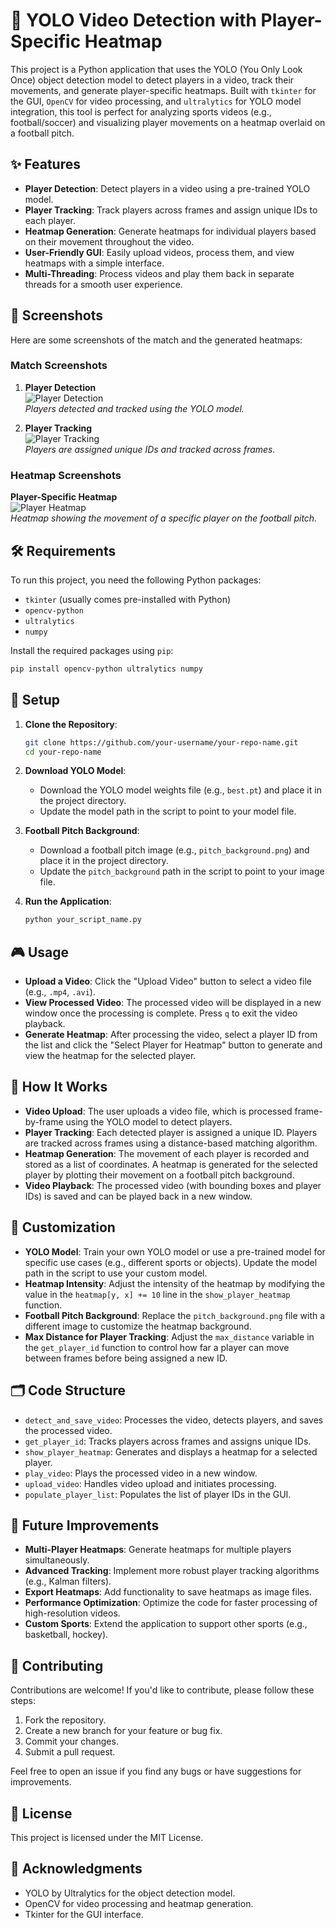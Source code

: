 # 🎥 YOLO Video Detection with Player-Specific Heatmap

This project is a Python application that uses the YOLO (You Only Look Once) object detection model to detect players in a video, track their movements, and generate player-specific heatmaps. Built with `tkinter` for the GUI, `OpenCV` for video processing, and `ultralytics` for YOLO model integration, this tool is perfect for analyzing sports videos (e.g., football/soccer) and visualizing player movements on a heatmap overlaid on a football pitch.

## ✨ Features

- **Player Detection**: Detect players in a video using a pre-trained YOLO model.
- **Player Tracking**: Track players across frames and assign unique IDs to each player.
- **Heatmap Generation**: Generate heatmaps for individual players based on their movement throughout the video.
- **User-Friendly GUI**: Easily upload videos, process them, and view heatmaps with a simple interface.
- **Multi-Threading**: Process videos and play them back in separate threads for a smooth user experience.

## 📸 Screenshots

Here are some screenshots of the match and the generated heatmaps:

### Match Screenshots

1. **Player Detection**  
   ![Player Detection](https://github.com/user-attachments/assets/a8a1d189-2891-4604-9c69-b75678b66823)  
   *Players detected and tracked using the YOLO model.*

2. **Player Tracking**  
   ![Player Tracking](https://github.com/user-attachments/assets/1ceb07d2-c9cb-4247-a959-e1c5c9cd1765)  
   *Players are assigned unique IDs and tracked across frames.*

### Heatmap Screenshots

**Player-Specific Heatmap**  
![Player Heatmap](https://github.com/user-attachments/assets/fcc59fd7-c6b5-4d7f-918f-267f063902b0)  
*Heatmap showing the movement of a specific player on the football pitch.*

## 🛠️ Requirements

To run this project, you need the following Python packages:

- `tkinter` (usually comes pre-installed with Python)
- `opencv-python`
- `ultralytics`
- `numpy`

Install the required packages using `pip`:

```bash
pip install opencv-python ultralytics numpy
```

## 🚀 Setup

1. **Clone the Repository**:
   ```bash
   git clone https://github.com/your-username/your-repo-name.git
   cd your-repo-name
   ```

2. **Download YOLO Model**:
   - Download the YOLO model weights file (e.g., `best.pt`) and place it in the project directory.
   - Update the model path in the script to point to your model file.

3. **Football Pitch Background**:
   - Download a football pitch image (e.g., `pitch_background.png`) and place it in the project directory.
   - Update the `pitch_background` path in the script to point to your image file.

4. **Run the Application**:
   ```bash
   python your_script_name.py
   ```

## 🎮 Usage

- **Upload a Video**: Click the "Upload Video" button to select a video file (e.g., `.mp4`, `.avi`).
- **View Processed Video**: The processed video will be displayed in a new window once the processing is complete. Press `q` to exit the video playback.
- **Generate Heatmap**: After processing the video, select a player ID from the list and click the "Select Player for Heatmap" button to generate and view the heatmap for the selected player.

## 🧩 How It Works

- **Video Upload**: The user uploads a video file, which is processed frame-by-frame using the YOLO model to detect players.
- **Player Tracking**: Each detected player is assigned a unique ID. Players are tracked across frames using a distance-based matching algorithm.
- **Heatmap Generation**: The movement of each player is recorded and stored as a list of coordinates. A heatmap is generated for the selected player by plotting their movement on a football pitch background.
- **Video Playback**: The processed video (with bounding boxes and player IDs) is saved and can be played back in a new window.

## 🔧 Customization

- **YOLO Model**: Train your own YOLO model or use a pre-trained model for specific use cases (e.g., different sports or objects). Update the model path in the script to use your custom model.
- **Heatmap Intensity**: Adjust the intensity of the heatmap by modifying the value in the `heatmap[y, x] += 10` line in the `show_player_heatmap` function.
- **Football Pitch Background**: Replace the `pitch_background.png` file with a different image to customize the heatmap background.
- **Max Distance for Player Tracking**: Adjust the `max_distance` variable in the `get_player_id` function to control how far a player can move between frames before being assigned a new ID.

## 🗂️ Code Structure

- `detect_and_save_video`: Processes the video, detects players, and saves the processed video.
- `get_player_id`: Tracks players across frames and assigns unique IDs.
- `show_player_heatmap`: Generates and displays a heatmap for a selected player.
- `play_video`: Plays the processed video in a new window.
- `upload_video`: Handles video upload and initiates processing.
- `populate_player_list`: Populates the list of player IDs in the GUI.

## 🔮 Future Improvements

- **Multi-Player Heatmaps**: Generate heatmaps for multiple players simultaneously.
- **Advanced Tracking**: Implement more robust player tracking algorithms (e.g., Kalman filters).
- **Export Heatmaps**: Add functionality to save heatmaps as image files.
- **Performance Optimization**: Optimize the code for faster processing of high-resolution videos.
- **Custom Sports**: Extend the application to support other sports (e.g., basketball, hockey).

## 🤝 Contributing

Contributions are welcome! If you'd like to contribute, please follow these steps:

1. Fork the repository.
2. Create a new branch for your feature or bug fix.
3. Commit your changes.
4. Submit a pull request.

Feel free to open an issue if you find any bugs or have suggestions for improvements.

## 📄 License

This project is licensed under the MIT License.

## 🙏 Acknowledgments

- YOLO by Ultralytics for the object detection model.
- OpenCV for video processing and heatmap generation.
- Tkinter for the GUI interface.
```

